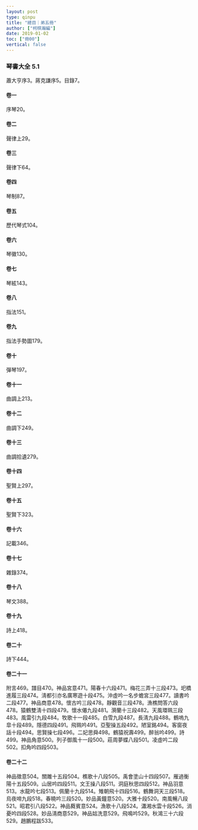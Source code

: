 ```yaml
---
layout: post
type: qinpu
title: "總目｜弟五冊"
author: ["柯棋瀚編"]
date: 2019-01-02
toc: ["冊00"]
vertical: false
---
```


### 琴書大全 5.1

蕭大亨序3。蔣克謙序5。目錄7。

#### 卷一

序琴20。

#### 卷二

聲律上29。

#### 卷三

聲律下64。

#### 卷四

琴制87。

#### 卷五

歷代琴式104。

#### 卷六

琴徽130。

#### 卷七

琴絃143。

#### 卷八

指法151。

#### 卷九

指法手勢圖179。

#### 卷十

彈琴197。

#### 卷十一

曲調上213。

#### 卷十二

曲調下249。

#### 卷十三

曲調拾遺279。

#### 卷十四

聖賢上297。

#### 卷十五

聖賢下323。

#### 卷十六

記載346。

#### 卷十七

雜錄374。

#### 卷十八

琴文388。

#### 卷十九

詩上418。

#### 卷二十

詩下444。

#### 卷二十一

附言469。譜目470。神品宮意471。陽春十六段471。梅花三弄十三段473。圯橋進履三段474。淸都引亦名廣寒遊十段475。沖虛吟一名步蟾宮三段477。讀書吟二段477。神品商意478。懷古吟三段478。靜觀音三段478。漁樵問答六段478。猿鶴雙淸十四段479。懷水僊九段481。漪蘭十三段482。天風環珮三段483。風雷引九段484。牧歌十一段485。白雪九段487。長淸九段488。鶴嗚九皐十段489。隱德四段491。飛珮吟491。亞聖操五段492。陋室銘494。客窗夜話十段494。思賢操七段496。二妃思舜498。鶴猿祝壽499。醉翁吟499。詩499。神品角意500。列子御風十一段500。莊周夢蝶八段501。凌虛吟二段502。扣角吟四段503。

#### 卷二十二

神品徵意504。關雎十五段504。樵歌十八段505。禹會塗山十四段507。雁過衡陽十五段509。山居吟四段511。文王操八段511。洞庭秋思四段512。神品羽意513。水龍吟七段513。佩蘭十九段514。雉朝飛十四段516。鶴舞洞天三段518。烏夜啼九段518。春曉吟三段520。妙品黃鐘意520。大雅十段520。南風暢八段521。昭君引八段522。神品蕤賓意524。漁歌十八段524。瀟湘水雲十段526。消憂吟四段528。妙品淸商意529。神品姑洗意529。飛鳴吟529。秋鴻三十六段529。趙鵬程跋533。
